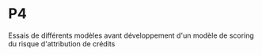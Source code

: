 # P4
Essais de différents modèles avant développement d'un modèle de scoring du risque d'attribution de crédits
